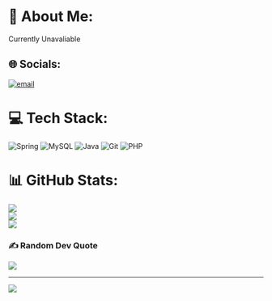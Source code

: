# 💫 About Me:
Currently Unavaliable 


## 🌐 Socials:
[![email](https://img.shields.io/badge/Email-D14836?logo=gmail&logoColor=white)](mailto:pyaephyoaungmonywa@gmail.com) 

# 💻 Tech Stack:
![Spring](https://img.shields.io/badge/spring-%236DB33F.svg?style=for-the-badge&logo=spring&logoColor=white) ![MySQL](https://img.shields.io/badge/mysql-4479A1.svg?style=for-the-badge&logo=mysql&logoColor=white) ![Java](https://img.shields.io/badge/java-%23ED8B00.svg?style=for-the-badge&logo=openjdk&logoColor=white) ![Git](https://img.shields.io/badge/git-%23F05033.svg?style=for-the-badge&logo=git&logoColor=white) ![PHP](https://img.shields.io/badge/php-%23777BB4.svg?style=for-the-badge&logo=php&logoColor=white)

# 📊 GitHub Stats:
![](https://github-readme-stats.vercel.app/api?username=lelouchijk&theme=dark&hide_border=false&include_all_commits=false&count_private=false&cache_seconds=10)<br/>
![](https://github-readme-streak-stats.herokuapp.com/?user=lelouchijk&theme=dark&hide_border=false&cache_seconds=10)<br/>
![](https://github-readme-stats.vercel.app/api/top-langs/?username=lelouchijk&theme=dark&hide_border=false&include_all_commits=false&count_private=false&layout=compact&cache_seconds=10)

### ✍️ Random Dev Quote
![](https://quotes-github-readme.vercel.app/api?type=horizontal&theme=merko)


---
[![](https://visitcount.itsvg.in/api?id=lelouchijk&icon=6&color=4)](https://visitcount.itsvg.in)

<!-- Proudly created with GPRM ( https://gprm.itsvg.in ) -->
